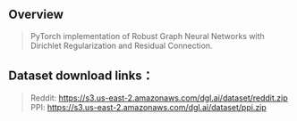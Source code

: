 ## Overview

> PyTorch implementation of Robust Graph Neural Networks with Dirichlet Regularization and Residual Connection.

## Dataset download links：
> Reddit: https://s3.us-east-2.amazonaws.com/dgl.ai/dataset/reddit.zip
> PPI: https://s3.us-east-2.amazonaws.com/dgl.ai/dataset/ppi.zip
